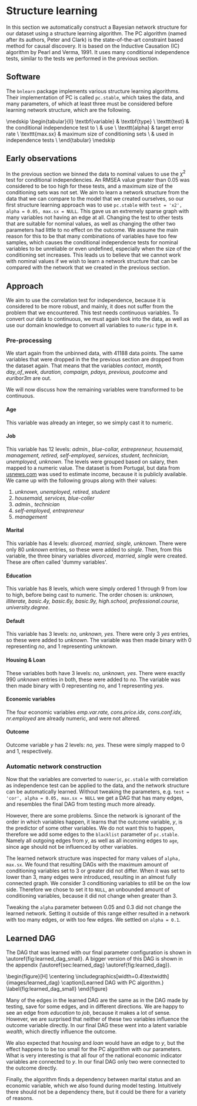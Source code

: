 # Structure learning
In this section we automatically construct a Bayesian network structure for our
dataset using a structure learning algorithm.  The PC algorithm (named after its
authors, Peter and Clark) is the state-of-the-art constraint based method for
causal discovery.  It is based on the Inductive Causation (IC) algorithm by
Pearl and Verma, 1991.  It uses many conditional independence tests, similar to
the tests we performed in the previous section.

## Software
The `bnlearn` package implements various structure learning algorithms.  Their
implementation of PC is called `pc.stable`, which takes the data, and many
parameters, of which at least three must be considered before learning network
structure, which are the following.

\medskip
\begin{tabular}{ll}
    \textbf{variable}   & \textbf{type} \\
    \texttt{test}       & the conditional independence test to \\
                        & use \\
    \texttt{alpha}      & target error rate \\
    \texttt{max.sx}     & maximum size of conditioning sets \\
                        & used in independence tests \\
\end{tabular}
\medskip

## Early observations
In the previous section we binned the data to nominal values to use the $\chi^2$
test for conditional independencies.  An RMSEA value greater than 0.05 was
considered to be too high for these tests, and a maximum size of the
conditioning sets was not set.  We aim to learn a network structure from the
data that we can compare to the model that we created ourselves, so our first
structure learning approach was to use `pc.stable` with `test = 'x2', alpha =
0.05, max.sx = NULL`.  This gave us an extremely sparse graph with many
variables not having an edge at all.  Changing the test to other tests that are
suitable for nominal values, as well as changing the other two parameters had
little to no effect on the outcome.  We assume the main reason for this to be
that many combinations of variables have too few samples, which causes the
conditional independence tests for nominal variables to be unreliable or even
undefined, especially when the size of the conditioning set increases.  This
leads us to believe that we cannot work with nominal values if we wish to learn
a network structure that can be compared with the network that we created in the
previous section.

## Approach
We aim to use the correlation test for independence, because it is considered to
be more robust, and mainly, it does not suffer from the problem that we
encountered.  This test needs continuous variables.  To convert our data to
continuous, we must again look into the data, as well as use our domain
knowledge to convert all variables to  `numeric` type in `R`.

### Pre-processing
We start again from the unbinned data, with 41188 data points.  The same
variables that were dropped in the the previous section are dropped from the
dataset again.  That means that the variables _contact, month, day_of_week,
duration, compaign, pdays, previous, poutcome_ and _euribor3m_ are out.

We will now discuss how the remaining variables were transformed to be
continuous.

#### Age
This variable was already an integer, so we simply cast it to numeric.

#### Job
This variable has 12 levels: _admin., blue-collar, entrepreneur, housemaid,
management, retired, self-employed, services, student, technician, unemployed,
unknown_.  The levels were grouped based on salary, then mapped to a numeric
value.  The dataset is from Portugal, but data from
[usnews.com](https://money.usnews.com/) was used to estimate income, because it
is publicly available.  We came up with the following groups along with their
values:

  1. _unknown, unemployed, retired, student_
  2. _housemaid, services, blue-coller_
  3. _admin., technician_
  4. _self-employed, entrepreneur_
  5. _management_

#### Marital
This variable has 4 levels: _divorced, married, single, unknown_.
There were only 80 _unknown_ entries, so these were added to _single_.
Then, from this variable, the three binary variables _divorced, married, single_
were created. These are often called 'dummy variables'.

#### Education
This variable has 8 levels, which were simply ordered 1 through 9 from low to
high, before being cast to numeric. The order chosen is: _unknown, illiterate,
basic.4y, basic.6y, basic.9y, high.school, professional.course, 
university.degree_.

#### Default
This variable has 3 levels: _no, unknown, yes_.
There were only 3 _yes_ entries, so these were added to _unknown_.
The variable was then made binary with 0 representing _no_, and 1 representing _unknown_.

#### Housing & Loan
These variables both have 3 levels: _no, unknown, yes_.
There were exactly 990 _unknown_ entries in both, these were added to _no_.
The variable was then made binary with 0 representing _no_, and 1 representing _yes_.

#### Economic variables
The four economic variables _emp.var.rate, cons.price.idx, cons.conf.idx, nr.employed_ are already numeric, and were not altered.

#### Outcome
Outcome variable _y_ has 2 levels: _no, yes_.
These were simply mapped to 0 and 1, respectively.

### Automatic network construction
Now that the variables are converted to `numeric`, `pc.stable` with correlation
as independence test can be applied to the data, and the network structure can
be automatically learned. Without tweaking the parameters, e.g. `test = 'cor',
alpha = 0.05, max.sx = NULL` we get a DAG that has many edges, and resembles 
the final DAG from testing much more already.

However, there are some problems. Since the network is ignorant of the order in
which variables happen, it learns that the outcome variable, _y_, is the
predictor of some other variables. We do not want this to happen, therefore we
add some edges to the `blacklist` parameter of `pc.stable`. Namely all outgoing
edges from _y_, as well as all incoming edges to `age`, since age should not be
influenced by other variables.

The learned network structure was inspected for many values of `alpha, max.sx`.
We found that resulting DAGs with the maximum amount of conditioning variables
set to 3 or greater did not differ. When it was set to lower than 3, many edges
were introduced, resulting in an almost fully connected graph. We consider 3
conditioning variables to still be on the low side. Therefore we chose to set
it to `NULL`, an unbounded amount of conditioning variables, because it did not
change when greater than 3.

Tweaking the `alpha` parameter between 0.05 and 0.3 did not change the learned
network. Setting it outside of this range either resulted in a network with too
many edges, or with too few edges. We settled on `alpha = 0.1`. 

## Learned DAG
The DAG that was learned with our final parameter configuration is shown in 
\autoref{fig:learned_dag_small}. A bigger version of this DAG is shown in the
appendix (\autoref{sec:learned_dag} \autoref{fig:learned_dag}). 

\begin{figure}[H]
  \centering
  \includegraphics[width=0.4\textwidth]{images/learned_dag}
  \caption{Learned DAG with PC algorithm.}
  \label{fig:learned_dag_small}
\end{figure}

Many of the edges in the learned DAG are the same as in the DAG made by 
testing, save for some edges, and in different directions. We are happy to see
an edge from _education_ to _job_, because it makes a lot of sense. However, we
are surprised that neither of these two variables influence the outcome 
variable directly. In our final DAG these went into a latent variable _wealth_,
which directly influence the outcome.

We also expected that _housing_ and _loan_ would have an edge to _y_, but the
effect happens to be too small for the PC algorithm with our parameters. What 
is very interesting is that all four of the national economic indicator
variables are connected to _y_. In our final DAG only two were connected to the
outcome directly.

Finally, the algorithm finds a dependency between marital status and an 
economic variable, which we also found during model testing. Intuitively there
should not be a dependency there, but it could be there for a variety of
reasons.
